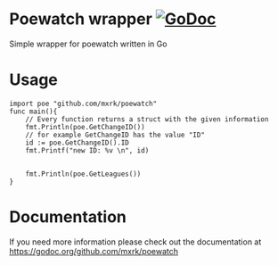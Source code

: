 # Poewatch wrapper [![GoDoc](https://godoc.org/github.com/mxrk/gddo?status.svg)](https://godoc.org/github.com/mxrk/poewatch)
Simple wrapper for poewatch written in Go
# Usage
```golang
import poe "github.com/mxrk/poewatch"
func main(){
    // Every function returns a struct with the given information
    fmt.Println(poe.GetChangeID())
    // for example GetChangeID has the value "ID"
    id := poe.GetChangeID().ID
    fmt.Printf("new ID: %v \n", id)


    fmt.Println(poe.GetLeagues())
}
```

# Documentation
If you need more information please check out the documentation at  https://godoc.org/github.com/mxrk/poewatch